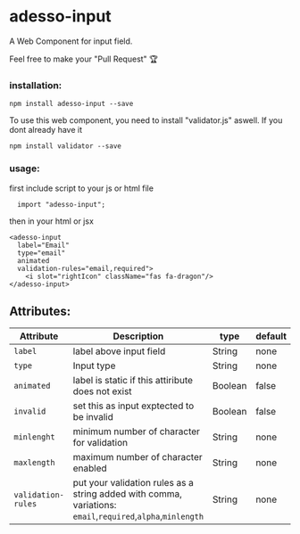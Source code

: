 # adesso-input
A Web Component for input field.

Feel free to make your "Pull Request" 🏆

  ### installation:
  `npm install adesso-input --save`

  To use this web component, you need to install "validator.js" aswell. If you dont already have it

  `npm install validator --save`

  ### usage:
  first include script to your js or html file

  ```
    import "adesso-input";
  ```
  then in your html or jsx
  ```
  <adesso-input
    label="Email"
    type="email"
    animated
    validation-rules="email,required">
      <i slot="rightIcon" className="fas fa-dragon"/>
  </adesso-input>
  ```

  ## Attributes:

  | Attribute | Description | type | default| required |
  | --- | --- | --- | --- | --- |
  | `label` | label above input field | String | none | no |
  | `type` | Input type | String | none | yes |
  | `animated` | label is static if this attiribute does not exist | Boolean | false | no |
  | `invalid` | set this as input exptected to be invalid | Boolean | false | no |
  | `minlenght` | minimum number of character for validation | String | none | no |
  | `maxlength` | maximum number of character enabled | String | none | no |
  | `validation-rules` | put your validation rules as a string added with comma, variations: `email`,`required`,`alpha`,`minlength` | String | none | no |

